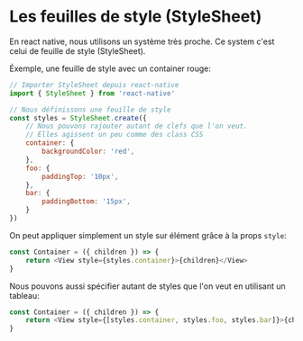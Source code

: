 # Les feuilles de style (StyleSheet)

En react native, nous utilisons un système très proche.
Ce system c'est celui de feuille de style (StyleSheet).

Éxemple, une feuille de style avec un container rouge:

```js
// Importer StyleSheet depuis react-native
import { StyleSheet } from 'react-native'

// Nous définissons une feuille de style
const styles = StyleSheet.create({
    // Nous pouvons rajouter autant de clefs que l'on veut.
    // Elles agissent un peu comme des class CSS
    container: {
        backgroundColor: 'red',
    },
    foo: {
        paddingTop: '10px',
    },
    bar: {
        paddingBottom: '15px',
    }
})
```

On peut appliquer simplement un style sur élément grâce à la props
`style`:

```js
const Container = ({ children }) => {
    return <View style={styles.container}>{children}</View>
}
```

Nous pouvons aussi spécifier autant de styles que l'on veut
en utilisant un tableau:

```js
const Container = ({ children }) => {
    return <View style={[styles.container, styles.foo, styles.bar]}>{children}</View>
}
```